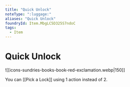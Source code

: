 ```yaml
---
title: "Quick Unlock"
noteType: ":luggage:"
aliases: "Quick Unlock"
foundryId: Item.MbgLC5D325S7ndoC
tags:
  - Item
---
```


# Quick Unlock
![[icons-sundries-books-book-red-exclamation.webp|150]]

You can [[Pick a Lock]] using 1 action instead of 2.
